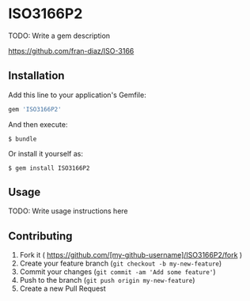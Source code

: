 # ISO3166P2

TODO: Write a gem description

https://github.com/fran-diaz/ISO-3166

## Installation

Add this line to your application's Gemfile:

```ruby
gem 'ISO3166P2'
```

And then execute:

    $ bundle

Or install it yourself as:

    $ gem install ISO3166P2

## Usage

TODO: Write usage instructions here

## Contributing

1. Fork it ( https://github.com/[my-github-username]/ISO3166P2/fork )
2. Create your feature branch (`git checkout -b my-new-feature`)
3. Commit your changes (`git commit -am 'Add some feature'`)
4. Push to the branch (`git push origin my-new-feature`)
5. Create a new Pull Request
